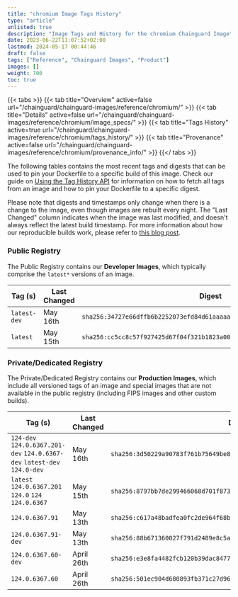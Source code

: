 ```yaml
---
title: "chromium Image Tags History"
type: "article"
unlisted: true
description: "Image Tags and History for the chromium Chainguard Image"
date: 2023-06-22T11:07:52+02:00
lastmod: 2024-05-17 00:44:46
draft: false
tags: ["Reference", "Chainguard Images", "Product"]
images: []
weight: 700
toc: true
---
```


{{< tabs >}}
{{< tab title="Overview" active=false url="/chainguard/chainguard-images/reference/chromium/" >}}
{{< tab title="Details" active=false url="/chainguard/chainguard-images/reference/chromium/image_specs/" >}}
{{< tab title="Tags History" active=true url="/chainguard/chainguard-images/reference/chromium/tags_history/" >}}
{{< tab title="Provenance" active=false url="/chainguard/chainguard-images/reference/chromium/provenance_info/" >}}
{{</ tabs >}}

The following tables contains the most recent tags and digests that can be used to pin your Dockerfile to a specific build of this image. Check our guide on [Using the Tag History API](/chainguard/chainguard-images/using-the-tag-history-api/) for information on how to fetch all tags from an image and how to pin your Dockerfile to a specific digest.

Please note that digests and timestamps only change when there is a change to the image, even though images are rebuilt every night. The "Last Changed" column indicates when the image was last modified, and doesn't always reflect the latest build timestamp. For more information about how our reproducible builds work, please refer to [this blog post](https://www.chainguard.dev/unchained/reproducing-chainguards-reproducible-image-builds).

### Public Registry
The Public Registry contains our **Developer Images**, which typically comprise the `latest*` versions of an image.

| Tag (s)       | Last Changed | Digest                                                                    |
|---------------|--------------|---------------------------------------------------------------------------|
|  `latest-dev` | May 16th     | `sha256:34727e66dffb6b2252073efd84d61aaaaa38e03dc327ae999664d3bd743defef` |
|  `latest`     | May 15th     | `sha256:cc5cc8c57f927425d67f04f321b1823a00956a9400db25f3683d5229b30a5e7a` |


### Private/Dedicated Registry
The Private/Dedicated Registry contains our **Production Images**, which include all versioned tags of an image and special images that are not available in the public registry (including FIPS images and other custom builds).

| Tag (s)                                                                   | Last Changed | Digest                                                                    |
|---------------------------------------------------------------------------|--------------|---------------------------------------------------------------------------|
|  `124-dev` `124.0.6367.201-dev` `124.0.6367-dev` `latest-dev` `124.0-dev` | May 16th     | `sha256:3d50229a90783f761b75649be8874ad0598bbee5663d6e863aa0f1e72d319b2f` |
|  `latest` `124.0.6367.201` `124.0` `124` `124.0.6367`                     | May 15th     | `sha256:8797bb7de299466068d701f873f317b07a62e11e7f31f1863679d0d24489c3ab` |
|  `124.0.6367.91`                                                          | May 13th     | `sha256:c617a48badfea0fc2de964f68b2b3f66631376abb3664717e8647860f4e37d76` |
|  `124.0.6367.91-dev`                                                      | May 13th     | `sha256:88b671360027f791d2489e8c5ac2a2bcda24207f1126b59f64f02e4bf2adf16e` |
|  `124.0.6367.60-dev`                                                      | April 26th   | `sha256:e3e8fa4482fcb120b39dac8477afb7c5f225f7bfe09930a28ee9b5a8e13f834f` |
|  `124.0.6367.60`                                                          | April 26th   | `sha256:501ec904d680893fb371c27d96359d77942a81dea645b07de983ae23ad2e09f5` |

